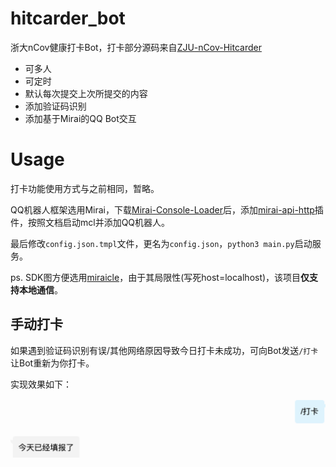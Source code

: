 # hitcarder_bot
浙大nCov健康打卡Bot，打卡部分源码来自[ZJU-nCov-Hitcarder](https://github.com/QSCTech-Sange/ZJU-nCov-Hitcarder)

- 可多人
- 可定时
- 默认每次提交上次所提交的内容
- 添加验证码识别
- 添加基于Mirai的QQ Bot交互

# Usage

打卡功能使用方式与之前相同，暂略。

QQ机器人框架选用Mirai，下载[Mirai-Console-Loader](https://github.com/iTXTech/mirai-console-loader)后，添加[mirai-api-http](https://github.com/project-mirai/mirai-api-http)插件，按照文档启动mcl并添加QQ机器人。

最后修改`config.json.tmpl`文件，更名为`config.json`，`python3 main.py`启动服务。

ps. SDK图方便选用[miraicle](https://github.com/Excaive/miraicle)，由于其局限性(写死host=localhost)，该项目**仅支持本地通信**。

## 手动打卡

如果遇到验证码识别有误/其他网络原因导致今日打卡未成功，可向Bot发送`/打卡`让Bot重新为你打卡。

实现效果如下：

![sample](./sample.png)

